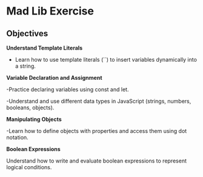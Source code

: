 # Mad Lib Exercise
## Objectives

**Understand Template Literals**
- Learn how to use template literals (``) to insert variables dynamically into a string.

**Variable Declaration and Assignment**

-Practice declaring variables using const and let.

-Understand and use different data types in JavaScript (strings, numbers, booleans, objects).

**Manipulating Objects**

-Learn how to define objects with properties and access them using dot notation.

**Boolean Expressions**

Understand how to write and evaluate boolean expressions to represent logical conditions.

